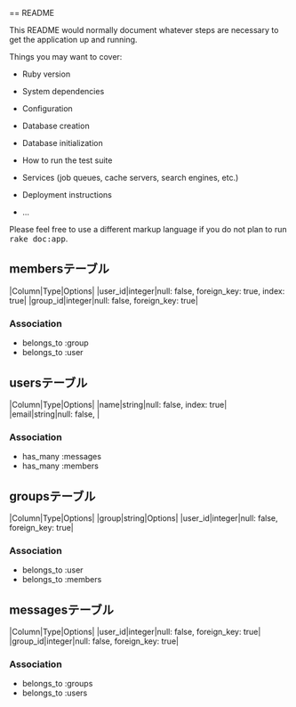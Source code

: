 == README

This README would normally document whatever steps are necessary to get the
application up and running.

Things you may want to cover:

* Ruby version

* System dependencies

* Configuration

* Database creation

* Database initialization

* How to run the test suite

* Services (job queues, cache servers, search engines, etc.)

* Deployment instructions

* ...


Please feel free to use a different markup language if you do not plan to run
<tt>rake doc:app</tt>.

## membersテーブル

|Column|Type|Options|
|user_id|integer|null: false, foreign_key: true, index: true|
|group_id|integer|null: false, foreign_key: true|

### Association
- belongs_to :group
- belongs_to :user

## usersテーブル
|Column|Type|Options|
|name|string|null: false, index: true|
|email|string|null: false, |

### Association
- has_many :messages
- has_many :members

## groupsテーブル
|Column|Type|Options|
|group|string|Options|
|user_id|integer|null: false, foreign_key: true|
### Association
- belongs_to :user
- belongs_to :members

## messagesテーブル
|Column|Type|Options|
|user_id|integer|null: false, foreign_key: true|
|group_id|integer|null: false, foreign_key: true|
### Association
- belongs_to :groups
- belongs_to :users

